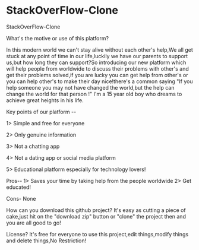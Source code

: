 # StackOverFlow-Clone
StackOverFlow-Clone

What's the motive or use of this platform?

In this modern world we can't stay alive without each other's help,We all get stuck at any point of time in our life,luckily we have our parents to support us,but how long they can support?So introducing our new platform which will help people from worldwide to discuss their problems with other's and get their problems solved,if you are lucky you can get help from other's or you can help other's to make their day nice!there's a common saying "If you help someone you may not have changed the world,but the help can change the world for that person !"
I'm a 15 year old boy who dreams to achieve great heights in his life.


Key points of our platform --

1> Simple and free for everyone

2> Only genuine information

3> Not a chatting app

4> Not a dating app or social media platform

5> Educational platform especially for technology lovers!


Pros--
1> Saves your time by taking help from the people worldwide
2> Get educated!

Cons-
None

How can you download this github project?
It's easy as cutting a piece of cake,just hit on the "download zip" button or "clone" the project then and you are all good to go!

License?
It's free for everyone to use this project,edit things,modify things and delete things,No Restriction!

